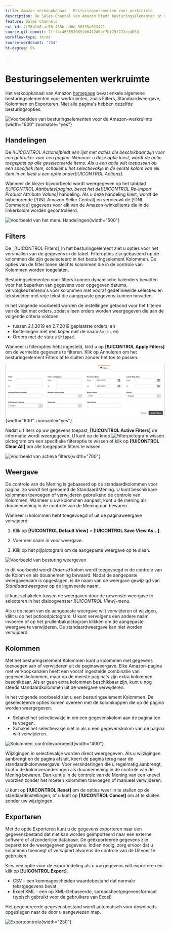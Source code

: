 ```yaml
---
title: Amazon-verkoopkanaal - Besturingselementen voor werkruimte
description: De Sales Channel van Amazon biedt besturingselementen in de werkruimte waarmee u lijsten kunt zoeken, informatie kunt bekijken en eenvoudig handelingen kunt toepassen.
feature: Sales Channels
exl-id: 4f76b1d0-ae58-435b-bd6d-50155a023421
source-git-commit: 7fff4c463551089fb64f2d5bf7bf23f272ce4663
workflow-type: tm+mt
source-wordcount: '754'
ht-degree: 0%

---
```


# Besturingselementen werkruimte

Het verkoopkanaal van Amazon [homepage](./amazon-sales-channel-home.md) bevat enkele algemene besturingselementen voor werkruimten, zoals Filters, Standaardweergave, Kolommen en Exporteren. Niet alle pagina&#39;s hebben dezelfde besturingsopties.

![Voorbeelden van besturingselementen voor de Amazon-werkruimte](assets/amazon-workspace-controls.png){width="600" zoomable="yes"}

## Handelingen

De _[!UICONTROL Actions]_biedt een lijst met acties die beschikbaar zijn voor een gebruiker voor een pagina. Wanneer u deze optie kiest, wordt de actie toegepast op alle geselecteerde items. Als u een actie wilt toepassen op een specifiek item, schakelt u het selectievakje in de eerste kolom van elk item in en kiest u een optie onder_[!UICONTROL Actions]_.

Wanneer de kiezer bijvoorbeeld wordt weergegeven op het tabblad _[!UICONTROL Attributes]_pagina, bevat het de_[!UICONTROL Re-import Product Attribute Values]_ handeling. Als u deze handeling kiest, wordt de bijbehorende [!DNL Amazon Seller Central] en vernieuwt de [!DNL Commerce] gegevens voor elk van de Amazon-winkelitems die in de linkerkolom worden gecontroleerd.

![Voorbeeld van het menu Handelingen](assets/amazon-sales-channel-home-actions-option.png){width="500"}

## Filters

De _[!UICONTROL Filters]_In het besturingselement ziet u opties voor het versmallen van de gegevens in de tabel. Filteropties zijn gebaseerd op de kolommen die zijn geselecteerd in het besturingselement Kolommen. De opties van de filter tonen slechts kolommen die in de controle van Kolommen worden toegelaten.

Besturingselementen voor filters kunnen dynamische kalenders bevatten voor het beperken van gegevens voor opgegeven datums, vervolgkeuzemenu&#39;s voor kolommen met vooraf gedefinieerde selecties en tekstvelden met vrije tekst die aangepaste gegevens kunnen bevatten.

In het volgende voorbeeld worden de instellingen getoond voor het filteren van de lijst met orders, zodat alleen orders worden weergegeven die aan de volgende criteria voldoen:

- tussen 2.1.2019 en 2.7.2019 geplaatste orders, en
- Bestellingen met een koper met de naam `Smith`, en
- Orders met de status `Shipped`.

Wanneer u filteropties hebt ingesteld, klikt u op **[!UICONTROL Apply Filters]** om de vermelde gegevens te filteren. Klik op Annuleren om het besturingselement Filters af te sluiten zonder het toe te passen.

![Voorbeeld van filterbesturing](assets/workspace-controls-filters.png){width="600" zoomable="yes"}

Nadat u filters op uw gegevens toepast, **[!UICONTROL Active Filters]** de informatie wordt weergegeven. U kunt op de knop ![Filterpictogram wissen](assets/x-icon-clear-filters.png) pictogram om een specifieke filteroptie te wissen of klik op **[!UICONTROL Clear All]** om alle toegepaste filters te wissen.

![Voorbeeld van actieve filters](assets/applied-filters-line.png){width="700"}

## Weergave

De controle van de Mening is gebaseerd op de standaardkolommen voor pagina, zo wordt het genoemd de StandaardMening. U kunt beschikbare kolommen toevoegen of verwijderen gebruikend de controle van Kolommen. Wanneer u uw kolommen aanpast, kunt u de mening als douanemening in de controle van de Mening dan bewaren.

Wanneer u kolommen hebt toegevoegd of uit de paginaweergave verwijderd:

1. Klik op **[!UICONTROL Default View]** > **[!UICONTROL Save View As...]**.

1. Voer een naam in voor weergave.

1. Klik op het pijlpictogram om de aangepaste weergave op te slaan.

![Voorbeeld van besturing weergeven](assets/workspace-controls-view.png)

In dit voorbeeld wordt _Order-id_ kolom wordt toegevoegd in de controle van de Kolom en als douanemening bewaard. Nadat de aangepaste weergavenaam is opgeslagen, is de naam van de weergave gewijzigd van _Standaardweergave_ op de ingevoerde naam.

U kunt schakelen tussen de weergaven door de gewenste weergave te selecteren in het dialoogvenster _[!UICONTROL View]_-menu.

Als u de naam van de aangepaste weergave wilt verwijderen of wijzigen, klikt u op het potloodpictogram. U kunt vervolgens een andere naam invoeren of op het prullenbakpictogram klikken om de aangepaste weergave te verwijderen. De standaardweergave kan niet worden verwijderd.

## Kolommen

Met het besturingselement Kolommen kunt u kolommen met gegevens toevoegen aan of verwijderen uit de paginaweergave. Elke Amazon-pagina met verkoopkanalen heeft een vooraf ingestelde combinatie van gegevenskolommen, maar op de meeste pagina&#39;s zijn extra kolommen beschikbaar. Als er geen extra kolommen beschikbaar zijn, kunt u nog steeds standaardkolommen uit de weergave verwijderen.

In het volgende voorbeeld ziet u een besturingselement Kolommen. De geselecteerde opties komen overeen met de kolomkoppen die op de pagina worden weergegeven.

- Schakel het selectievakje in om een gegevenskolom aan de pagina toe te voegen.
- Schakel het selectievakje niet in als u een gegevenskolom van de pagina wilt verwijderen.

![Kolommen, controlevoorbeeld](assets/workspace-controls-columns.png){width="400"}

Wijzigingen in selectievakje worden direct weergegeven. Als u wijzigingen aanbrengt en de pagina afsluit, keert de pagina terug naar de standaardkolomweergave. Voor veranderingen die u regelmatig aanbrengt, kunt u de kolomveranderingen als douanemening in de controle van de Mening bewaren. Dan kunt u in de controle van de Mening van een knevel voorzien zonder het moeten kolommen toevoegen of manueel verwijderen.

U kunt op **[!UICONTROL Reset]** om de opties weer in te stellen op de standaardinstellingen, of u kunt op **[!UICONTROL Cancel]** om af te sluiten zonder uw wijzigingen.

## Exporteren

Met de optie Exporteren kunt u de gegevens exporteren naar een gegevensbestand dat niet kan worden geïmporteerd naar een externe software of afzonderlijke database. De geëxporteerde gegevens zijn beperkt tot de weergegeven gegevens. Indien nodig, zorg ervoor dat u kolommen toevoegt of verwijdert alvorens de controle van de Uitvoer te gebruiken.

Kies een optie voor de exportindeling als u uw gegevens wilt exporteren en klik op **[!UICONTROL Export]**.

- CSV - een kommagescheiden waardebestand dat normale tekstgegevens bevat
- Excel XML - een op XML-Gebaseerde, spreadsheetgegevensformaat (typisch gebruikt voor de gebruikers van Excel)

Het gegenereerde gegevensbestand wordt automatisch voor downloads opgeslagen naar de door u aangewezen map.

![Exportcontrole](assets/workspace-controls-export.png){width="250"}
